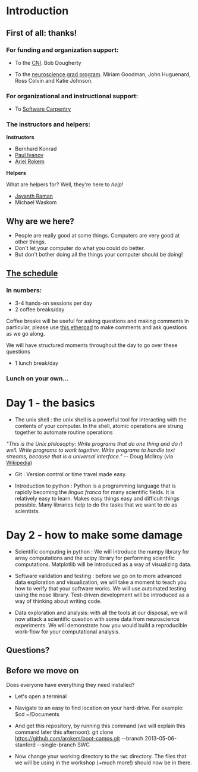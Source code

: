 # Introduction

## First of all: thanks! 

### For funding and organization support: 
- To the [CNI](http://cni.stanford.edu/). Bob Dougherty

- To the [neuroscience grad program](http://biosciences.stanford.edu/neurosciences.html). Miriam Goodman, John Huguenard, Ross Colvin and Katie Johnson.

### For organizational and instructional support:
- To [Software Carpentry](http://software-carpentry.org/)

### The instructors and helpers: 

**Instructors**
- Bernhard Konrad
- [Paul Ivanov](http://pirsquared.org/)
- [Ariel Rokem](http://arokem.org)

**Helpers**

What are helpers for? Well, they're here to *help*!

- [Jayanth Raman](https://www.linkedin.com/in/jayanthraman)
- Michael Waskom

## Why are we here?

- People are really good at some things. Computers are very good at other things.
- Don't let your computer do what you could do better.
- But don't bother doing all the things your computer should be doing!

## [The schedule](http://arokem.github.io/boot-camps/2013-05-06-stanford/#schedule)

### In numbers:
- 3-4 hands-on sessions per day
- 2 coffee breaks/day

Coffee breaks will be useful for asking questions and making comments
In particular, please use [this etherpad](https://etherpad.mozilla.org/m4Um2MFlCN)
to make comments and ask questions as we go along.

We will have structured moments throughout the day to go over these questions
- 1 lunch break/day

### Lunch on your own...

# Day 1 - the basics

- The unix shell : the unix shell is a powerful tool for interacting with the contents of your computer. In the shell, atomic operations are strung together to automate routine operations

*"This is the Unix philosophy: Write programs that do one thing and do it well. Write programs to work together. Write programs to handle text streams, because that is a universal interface."* -- Doug Mcllroy (via [Wikipedia](http://en.wikipedia.org/wiki/Unix_philosophy))

- Git : Version control or time travel made easy.

- Introduction to python : Python is a programming language that is rapidly becoming the *lingua franca* for many scientific fields. It is relatively easy to learn. Makes easy things easy and difficult things possible. Many libraries help to do the tasks that we want to do as scientists.

# Day 2 - how to make some damage

- Scientific computing in python : We will introduce the numpy library for array computations and the scipy library for performing scientific computations. Matplotlib will be introduced as a way of visualizing data.

- Software validation and testing : before we go on to more advanced data exploration and visualization, we will take a moment to teach you how to verify that your software works. We will use automated testing using the nose library. Test-driven development will be introduced as a way of thinking about writing code.

- Data exploration and analysis: with all the tools at our disposal, we will now attack a scientific question with some data from neuroscience experiments. We will demonstrate how you would build a reproducible work-flow for your computational analysis. 

## Questions?

## Before we move on

Does everyone have everything they need installed?

- Let's open a terminal
- Navigate to an easy to find location on your hard-drive. For example:
    $cd ~/Documents

- And get this repository, by running this command (we will explain this command later this afternoon):
	git clone https://github.com/arokem/boot-camps.git --branch 2013-05-06-stanford --single-branch SWC

- Now change your working directory to the `SWC` directory. The files that we will be using in the workshop (+much more!) should now be in there.
